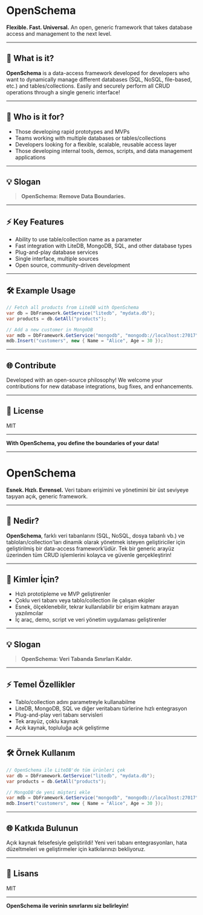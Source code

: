 # OpenSchema

**Flexible. Fast. Universal.**
An open, generic framework that takes database access and management to the next level.

---

## 🚀 What is it?

**OpenSchema** is a data-access framework developed for developers who want to dynamically manage different databases (SQL, NoSQL, file-based, etc.) and tables/collections.
Easily and securely perform all CRUD operations through a single generic interface!

---

## 🎯 Who is it for?

- Those developing rapid prototypes and MVPs
- Teams working with multiple databases or tables/collections
- Developers looking for a flexible, scalable, reusable access layer
- Those developing internal tools, demos, scripts, and data management applications

---

## 💡 Slogan

> **OpenSchema: Remove Data Boundaries.**

---

## ⚡️ Key Features

- Ability to use table/collection name as a parameter
- Fast integration with LiteDB, MongoDB, SQL, and other database types
- Plug-and-play database services
- Single interface, multiple sources
- Open source, community-driven development

---

## 🛠️ Example Usage

```csharp
// Fetch all products from LiteDB with OpenSchema
var db = DbFramework.GetService("litedb", "mydata.db");
var products = db.GetAll("products");

// Add a new customer in MongoDB
var mdb = DbFramework.GetService("mongodb", "mongodb://localhost:27017", "mydb");
mdb.Insert("customers", new { Name = "Alice", Age = 30 });
```

---

## 🌐 Contribute

Developed with an open-source philosophy!
We welcome your contributions for new database integrations, bug fixes, and enhancements.

---

## 📣 License

MIT

---

**With OpenSchema, you define the boundaries of your data!**

---

# OpenSchema

**Esnek. Hızlı. Evrensel.**
Veri tabanı erişimini ve yönetimini bir üst seviyeye taşıyan açık, generic framework.

---

## 🚀 Nedir?

**OpenSchema**, farklı veri tabanlarını (SQL, NoSQL, dosya tabanlı vb.) ve tabloları/collection'ları dinamik olarak yönetmek isteyen geliştiriciler için geliştirilmiş bir data-access framework’üdür.
Tek bir generic arayüz üzerinden tüm CRUD işlemlerini kolayca ve güvenle gerçekleştirin!

---

## 🎯 Kimler İçin?

- Hızlı prototipleme ve MVP geliştirenler
- Çoklu veri tabanı veya tablo/collection ile çalışan ekipler
- Esnek, ölçeklenebilir, tekrar kullanılabilir bir erişim katmanı arayan yazılımcılar
- İç araç, demo, script ve veri yönetim uygulaması geliştirenler

---

## 💡 Slogan

> **OpenSchema: Veri Tabanda Sınırları Kaldır.**

---

## ⚡️ Temel Özellikler

- Tablo/collection adını parametreyle kullanabilme
- LiteDB, MongoDB, SQL ve diğer veritabanı türlerine hızlı entegrasyon
- Plug-and-play veri tabanı servisleri
- Tek arayüz, çoklu kaynak
- Açık kaynak, topluluğa açık geliştirme

---

## 🛠️ Örnek Kullanım

```csharp
// OpenSchema ile LiteDB'de tüm ürünleri çek
var db = DbFramework.GetService("litedb", "mydata.db");
var products = db.GetAll("products");

// MongoDB'de yeni müşteri ekle
var mdb = DbFramework.GetService("mongodb", "mongodb://localhost:27017", "mydb");
mdb.Insert("customers", new { Name = "Alice", Age = 30 });
```

---

## 🌐 Katkıda Bulunun

Açık kaynak felsefesiyle geliştirildi!
Yeni veri tabanı entegrasyonları, hata düzeltmeleri ve geliştirmeler için katkılarınızı bekliyoruz.

---

## 📣 Lisans

MIT

---

**OpenSchema ile verinin sınırlarını siz belirleyin!**
